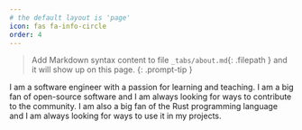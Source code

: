 ```yaml
---
# the default layout is 'page'
icon: fas fa-info-circle
order: 4
---
```


> Add Markdown syntax content to file `_tabs/about.md`{: .filepath } and it will show up on this page.
{: .prompt-tip }

I am a software engineer with a passion for learning and teaching. I am a big fan of open-source software and I am always looking for ways to contribute to the community. I am also a big fan of the Rust programming language and I am always looking for ways to use it in my projects.
